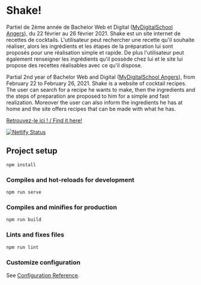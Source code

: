 # Shake!
Partiel de 2ème année de Bachelor Web et Digital ([MyDigitalSchool Angers](https://www.mydigitalschool.com/)), du 22 février au 26 février 2021.
Shake est un site internet de recettes de cocktails. L'utilisateur peut rechercher une recette qu'il souhaite réaliser, alors les ingrédients et les étapes de la préparation lui sont proposés pour une réalisation simple et rapide. De plus l'utilisateur peut également renseigner les ingrédients qu'il possède chez lui et le site lui propose des recettes réalisables avec ce qu'il dispose.

Partial 2nd year of Bachelor Web and Digital ([MyDigitalSchool Angers](https://www.mydigitalschool.com/)), from February 22 to February 26, 2021.
Shake is a website of cocktail recipes. The user can search for a recipe he wants to make, then the ingredients and the steps of preparation are proposed to him for a simple and fast realization. Moreover the user can also inform the ingredients he has at home and the site offers recipes that can be made with what he has.

[Retrouvez-le ici ! / Find it here!](shake-mds.netlify.app/)

[![Netlify Status](https://api.netlify.com/api/v1/badges/dddac141-3e30-42ae-9223-004152c42011/deploy-status)](https://app.netlify.com/sites/shake-mds/deploys)

## Project setup
```
npm install
```

### Compiles and hot-reloads for development
```
npm run serve
```

### Compiles and minifies for production
```
npm run build
```

### Lints and fixes files
```
npm run lint
```

### Customize configuration
See [Configuration Reference](https://cli.vuejs.org/config/).
